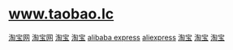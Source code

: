 # www.taobao.lc

<a href="https://www.xiuda.net/">淘宝网</a>
<a href="https://www.taobao.hk.cn/">淘宝网</a>
<a href="https://www.taobao.lc/">淘宝</a>
<a href="https://www.taobwg.com/">淘宝</a>
<a href="https://www.taobao.lc/aliexpress/">alibaba express</a>
<a href="https://www.tmall.lc/aliexpress/">aliexpress</a>
<a href="https://www.qqxk.net/">淘宝</a>
<a href="https://www.yayataobao.com/">淘宝</a>
<a href="https://www.orz123.net/">淘宝</a>
